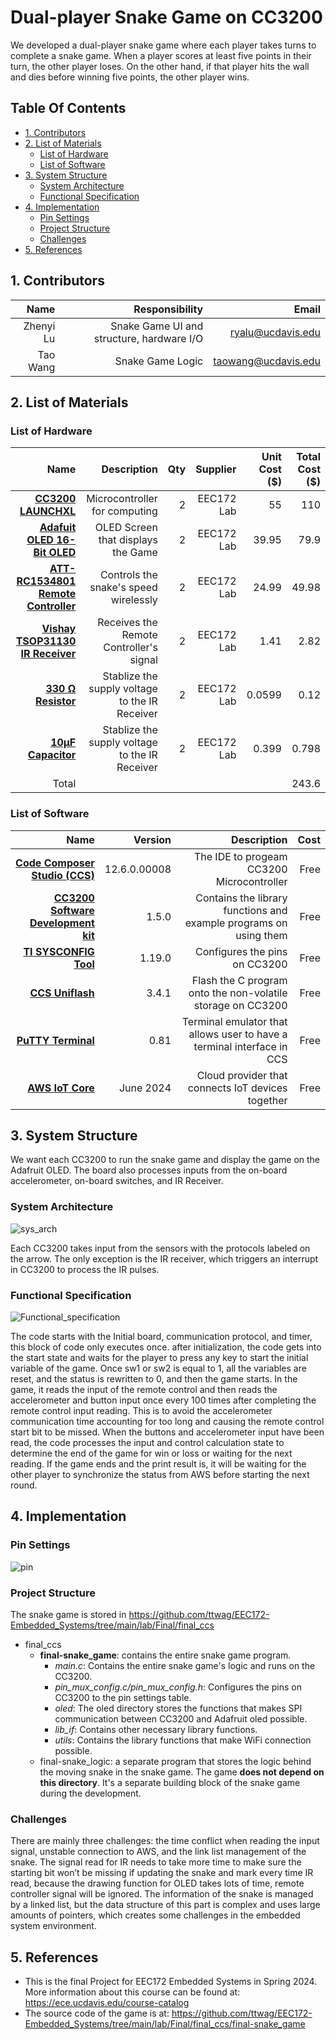 # Dual-player Snake Game on CC3200

We developed a dual-player snake game where each player takes turns to complete a snake game.
When a player scores at least five points in their turn, the other player loses. On the other hand, if that player hits the wall and dies before winning five points, the other player wins.

## Table Of Contents
* [1. Contributors](#1-contributors)
* [2. List of Materials](#2-list-of-materials)
    * [List of Hardware](#list-of-hardware)
    * [List of Software](#list-of-software)
* [3. System Structure](#3-system-structure)
    * [System Architecture](#system-architecture)
    * [Functional Specification](#functional-specification)
* [4. Implementation](#4-implementation)
    * [Pin Settings](#pin-settings)
    * [Project Structure](#project-structure)
    * [Challenges](#challenges)
* [5. References](#5-references)

## 1. Contributors
| Name | Responsibility | Email |
| ----:|---------------:|------:|
| Zhenyi Lu | Snake Game UI and structure, hardware I/O | ryalu@ucdavis.edu |
| Tao Wang | Snake Game Logic | taowang@ucdavis.edu |

## 2. List of Materials
### List of Hardware
| Name | Description | Qty | Supplier | Unit Cost ($) | Total Cost ($) |
| ----:|------------:|----:|---------:|----------:|-----------:|
| **[CC3200 LAUNCHXL](https://www.ti.com/tool/CC3200-LAUNCHXL#order-start-development)** | Microcontroller for computing | 2 | EEC172 Lab | 55 | 110 |
| **[Adafuit OLED 16-Bit OLED](https://www.adafruit.com/product/1431)** | OLED Screen that displays the Game | 2 | EEC172 Lab | 39.95 | 79.9 |
| **[ATT-RC1534801 Remote Controller](https://www.amazon.com/Replacement-Remote-Control-RC1534801-U-Verse/dp/B0B7C7Z5HR)** | Controls the snake's speed wirelessly | 2 | EEC172 Lab | 24.99 | 49.98 |
| **[Vishay TSOP31130 IR Receiver](https://www.digikey.com/en/products/detail/vishay-semiconductor-opto-division/TSOP31130/4494429?utm_adgroup=General&utm_source=google&utm_medium=cpc&utm_campaign=PMax%20Shopping_Product_Zombie%20SKUs&utm_term=&utm_content=General&utm_id=go_cmp-17815035045_adg-_ad-__dev-c_ext-_prd-4494429_sig-Cj0KCQjwpZWzBhC0ARIsACvjWROlAaTvYjQc5Kn6qTrYiuLLhUJEUtMv46Q_KxAsayviBmGatc6r_LYaAtjrEALw_wcB&gad_source=1&gclid=Cj0KCQjwpZWzBhC0ARIsACvjWROlAaTvYjQc5Kn6qTrYiuLLhUJEUtMv46Q_KxAsayviBmGatc6r_LYaAtjrEALw_wcB)** | Receives the Remote Controller's signal| 2 | EEC172 Lab| 1.41 | 2.82 |
| **[330 Ω Resistor](https://www.amazon.com/EDGELEC-Resistor-Tolerance-Multiple-Resistance/dp/B07QH5PFG3/ref=sr_1_3?crid=3L3V1S2IA8KDV&dib=eyJ2IjoiMSJ9.-yUS-QRUOwfQEjnz7IZ1kpdS-zUR6DjP0SxTPj9NSKTkdpwH4BryzKtQAhMH2DBnFqqc9R7nYkzu4Wfi8fw24ra-_lUN0pYqqvF2MRVLlyI8Hq5C2OISrs2cXvKVpjfYusxEUnKGGOWtzejXeZwWMLzdh1XL6fi8Y5X8sE5fxyIsoitGAiBm9tFLa4uDcU0gjWj0fVg6se78X645ZAZTkfToQohQ5ipi66AZaL2YXH4.EoSHIr0RBP3iyWt1hpV7CP4zRWD5w36AaHM2K8lkNrM&dib_tag=se&keywords=330+ohm+resistor&qid=1717960040&sprefix=330+ohm+resistor%2Caps%2C254&sr=8-3)** | Stablize the supply voltage to the IR Receiver | 2 | EEC172 Lab | 0.0599 | 0.12 |
| **[10µF Capacitor](https://www.amazon.com/ALLECIN-Electrolytic-Capacitor-0-2x0-43in-Capacitors/dp/B0CMQB9QCH/ref=sr_1_1_sspa?crid=1IV3O1OA04MWP&dib=eyJ2IjoiMSJ9.ZpuCTk91KT-sqK4_s3VmOtrpVtg6KzjgOWf1WotdpYWXdw0RVSAD3Dat1rlWDMuwHIcd5v33u1SPAabuTIP3wazkzsVFaJ7njqO9n6Krql-SAoPJ2y0VbgbiFKcG3DWYOzFViC4wuXaSltTDci_yRREADpbZG8o4Frv8twBF9wc-xjSjd6zwjQ2gMNG-nhxbGtN8x5z2UBB5JTG61TljFmzXY0C2iGOc7D7fGyHioHM.HRab18bSSY_55KPuSWfugg41vnrP8QYBvgbQFrX7S8g&dib_tag=se&keywords=10µF%2BCapacitor&qid=1717960129&sprefix=330%2Bohm%2Bresistor%2Caps%2C200&sr=8-1-spons&sp_csd=d2lkZ2V0TmFtZT1zcF9hdGY&th=1)** | Stablize the supply voltage to the IR Receiver | 2 | EEC172 Lab | 0.399 | 0.798 | 
| Total | | | | | 243.6 |

### List of Software
| Name | Version | Description | Cost |
| ----:|------------:|---------:| ----:|
| **[Code Composer Studio (CCS)](https://www.ti.com/tool/CCSTUDIO)** | 12.6.0.00008 | The IDE to progeam CC3200 Microcontroller | Free |
| **[CC3200 Software Development kit](https://www.ti.com/tool/cc3200sdk)** | 1.5.0 | Contains the library functions and example programs on using them | Free |
| **[TI SYSCONFIG Tool](https://www.ti.com/tool/SYSCONFIG)** | 1.19.0 | Configures the pins on CC3200 | Free |
| **[CCS Uniflash](https://www.ti.com/tool/download/UNIFLASH/3.4.1)** | 3.4.1 | Flash the C program onto the non-volatile storage on CC3200 | Free |
| **[PuTTY Terminal](https://www.chiark.greenend.org.uk/~sgtatham/putty/latest.html)** | 0.81 | Terminal emulator that allows user to have a terminal interface in CCS | Free | 
| **[AWS IoT Core](https://aws.amazon.com/free/iot/?trk=d96365ed-3ce7-4dd5-9cab-102978dac4ce&sc_channel=ps&ef_id=Cj0KCQjwpZWzBhC0ARIsACvjWRNcSTcWp89k8iiKgbQtjjw9QsrAICBw75YWqyswXtoHmpaLF0uZogIaAiwEEALw_wcB:G:s&s_kwcid=AL!4422!3!675292217919!p!!g!!iot%20solution!19852661753!145019262697&gclid=Cj0KCQjwpZWzBhC0ARIsACvjWRNcSTcWp89k8iiKgbQtjjw9QsrAICBw75YWqyswXtoHmpaLF0uZogIaAiwEEALw_wcB)** | June 2024 | Cloud provider that connects IoT devices together | Free |

## 3. System Structure

We want each CC3200 to run the snake game and display the game on the Adafruit OLED. The board also processes inputs from the on-board accelerometer, on-board switches, and IR Receiver.

### System Architecture

![sys_arch](./media/System_Architecture.png)

Each CC3200 takes input from the sensors with the protocols labeled on the arrow. The only exception is the IR receiver, which triggers an interrupt in CC3200 to process the IR pulses.

### Functional Specification

![Functional_specification](../media/Functional_Specification.png)

The code starts with the Initial board, communication protocol, and timer, this block of code only executes once. after
initialization, the code gets into the start state and waits for the
player to press any key to start the initial variable of the game.
Once sw1 or sw2 is equal to 1, all the variables are reset, and
the status is rewritten to 0, and then the game starts. In the
game, it reads the input of the remote control and then reads
the accelerometer and button input once every 100 times after
completing the remote control input reading. This is to avoid
the accelerometer communication time accounting for too long
and causing the remote control start bit to be missed. When
the buttons and accelerometer input have been read, the code
processes the input and control calculation state to determine
the end of the game for win or loss or waiting for the next
reading. If the game ends and the print result is, it will be
waiting for the other player to synchronize the status from
AWS before starting the next round.

## 4. Implementation

### Pin Settings

![pin](../media/pin.png)


### Project Structure
The snake game is stored in https://github.com/ttwag/EEC172-Embedded_Systems/tree/main/lab/Final/final_ccs
* final_ccs
    * **final-snake_game**: contains the entire snake game program.
        * *main.c*: Contains the entire snake game's logic and runs on the CC3200.
        * *pin_mux_config.c/pin_mux_config.h*: Configures the pins on CC3200 to the pin settings table.
        * *oled*: The oled directory stores the functions that makes SPI communication between CC3200 and Adafruit oled possible.
        * *lib_if*: Contains other necessary library functions.
        * *utils*: Contains the library functions that make WiFi connection possible.
    * final-snake_logic: a separate program that stores the logic behind the moving snake in the snake game. The game **does not depend on this directory**. It's a separate building block of the snake game during the development. 

### Challenges

There are mainly three challenges: the time conflict when reading the input signal, unstable
connection to AWS, and the link list management
of the snake. The signal read for IR needs to take more time
to make sure the starting bit won’t be missing if updating
the snake and mark every time IR read, because the drawing
function for OLED takes lots of time, remote controller signal
will be ignored. The information of the snake is managed by a
linked list, but the data structure of this part is complex and uses
large amounts of pointers, which creates some challenges in
the embedded system environment.

## 5. References

* This is the final Project for EEC172 Embedded Systems in Spring 2024. More information about this course can be found at: https://ece.ucdavis.edu/course-catalog
* The source code of the game is at: https://github.com/ttwag/EEC172-Embedded_Systems/tree/main/lab/Final/final_ccs/final-snake_game

